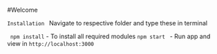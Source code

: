 #Welcome

`Installation `
Navigate to respective folder and type these in terminal

``` npm install``` - To install all required modules 
```npm start ``` - Run app and view in ```http://localhost:3000```